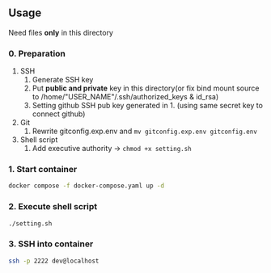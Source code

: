 ```bash

```

## Usage
Need files **only** in this directory

### 0. Preparation
1. SSH
    1. Generate SSH key
    2. Put **public and private** key in this directory(or fix bind mount source to /home/"USER_NAME"/.ssh/authorized_keys & id_rsa)
    3. Setting github SSH pub key generated in 1. (using same secret key to connect github) 
2. Git
    1. Rewrite gitconfig.exp.env and `mv gitconfig.exp.env gitconfig.env`
3. Shell script
    1. Add executive authority -> `chmod +x setting.sh`

### 1. Start container
```bash
docker compose -f docker-compose.yaml up -d
```

### 2. Execute shell script
```bash
./setting.sh
```

### 3. SSH into container
```bash
ssh -p 2222 dev@localhost
```

